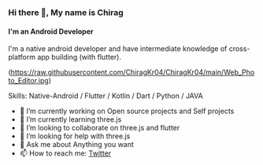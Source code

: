 ### Hi there 👋, My name is Chirag
#### I'm an Android Developer
I'm a native android developer and have intermediate knowledge of cross-platform app building (with flutter).

(https://raw.githubusercontent.com/ChiragKr04/ChiragKr04/main/Web_Photo_Editor.jpg)

Skills: Native-Android / Flutter / Kotlin / Dart / Python / JAVA 

- 🔭 I’m currently working on Open source projects and Self projects 
- 🌱 I’m currently learning three.js  
- 👯 I’m looking to collaborate on three.js and flutter 
- 🤔 I’m looking for help with three.js 
- 💬 Ask me about Anything you want 
- 📫 How to reach me: [Twitter](https://twitter.com/ChiragKr04) 
